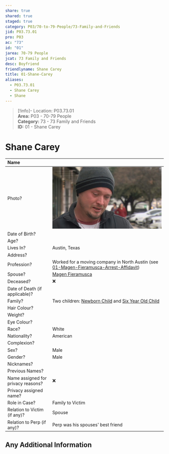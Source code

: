 ```yaml
---  
share: true  
shared: true  
staged: true  
category: P03/70-to-79-People/73-Family-and-Friends  
jid: P03.73.01  
pro: P03  
ac: "73"  
id: "01"  
jarea: 70-79 People  
jcat: 73 Family and Friends  
desc: Boyfriend  
friendlyname: Shane Carey  
title: 01-Shane-Carey  
aliases:  
  - P03.73.01  
  - Shane Carey  
  - Shane  
---  
```

  
>[!info]- Location: P03.73.01  
>**Area:** P03 - 70-79 People  
>**Category:** 73 - 73 Family and Friends  
>**ID:** 01 - Shane Carey  
  
# Shane Carey  
  
| Name                               |            |  
|:---------------------------------- |:---------- |  
| Photo?                             | ![200](../../../Cases/P03-Heidi-Broussard/30-to-39-Case-Media/32-People/06-shane-carey.jpg) |  
| Date of Birth?                     |            |  
| Age?                               |            |  
| Lives In?                          |  Austin, Texas          |  
| Address?                           |            |  
| Profession?                        |  Worked for a moving company in North Austin  (see [01-Magen-Fieramusca-Arrest-Affidavit](../../20-to-29-Case-Files/21-File-Notes/02-Magen-Fieramusca-Arrest-Affidavit.md#7pvim))        |  
| Spouse?                            | [Magen Fieramusca](../72-Suspects-and-People-of-Interest/01-Magen-Rose-Fieramusca.md)            |  
| Deceased?                          | ❌      |  
| Date of Death (if applicable)?     |            |  
| Family?                            | Two children: [Newborn Child](./02-Newborn-Child.md) and [Six Year Old Child](./03-Six-Year-Old-Child.md)            |  
| Hair Colour?                       |            |  
| Weight?                            |            |  
| Eye Colour?                        |            |  
| Race?                              |    White        |  
| Nationality?                       |   American         |  
| Complexion?                        |            |  
| Sex?                               |  Male          |  
| Gender?                                   | Male           |  
| Nicknames?                         |            |  
| Previous Names?                    |            |  
| Name assigned for privacy reasons? | ❌      |  
| Privacy assigned name?             |            |  
| Role in Case?                      |  Family to Victim          |  
| Relation to Victim (if any)?       |  Spouse          |  
| Relation to Perp (if any)?         |  Perp was his spouses' best friend          |  
  
## Any Additional Information